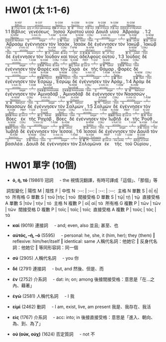# HW01 (太 1:1-6)
 
1:1 <RUBY><ruby><ruby>Βίβλος<rt>書 [The] book</rt></ruby><rt><a href='https://bible.fhl.net/new/s.php?N=0&k=00976&m='>βίβλος</a></rt></ruby><rt>N-NSF</rt></RUBY> <RUBY><ruby><ruby>γενέσεως<rt>出生 of [the] genealogy</rt></ruby><rt><a href='https://bible.fhl.net/new/s.php?N=0&k=01078&m='>γένεσις</a></rt></ruby><rt>N-GSF</rt></RUBY> <RUBY><ruby><ruby>Ἰησοῦ<rt>耶穌 of Jesus</rt></ruby><rt><a href='https://bible.fhl.net/new/s.php?N=0&k=02424&m='>Ἰησοῦς</a></rt></ruby><rt>N-GSM</rt></RUBY> <RUBY><ruby><ruby>Χριστοῦ<rt>基督 Christ</rt></ruby><rt><a href='https://bible.fhl.net/new/s.php?N=0&k=05547&m='>Χριστός</a></rt></ruby><rt>N-GSM</rt></RUBY> <RUBY><ruby><ruby>υἱοῦ<rt>子孫 son</rt></ruby><rt><a href='https://bible.fhl.net/new/s.php?N=0&k=05207&m='>υἱός</a></rt></ruby><rt>N-GSM</rt></RUBY> <RUBY><ruby><ruby>Δαυὶδ<rt>大衛 of David</rt></ruby><rt><a href='https://bible.fhl.net/new/s.php?N=0&k=01138&m='>Δαυίδ</a></rt></ruby><rt>N-GSM</rt></RUBY> <RUBY><ruby><ruby>υἱοῦ<rt>子孫 son</rt></ruby><rt><a href='https://bible.fhl.net/new/s.php?N=0&k=05207&m='>υἱός</a></rt></ruby><rt>N-GSM</rt></RUBY> <RUBY><ruby><ruby>Ἀβραάμ<rt>亞伯拉罕 of Abraham</rt></ruby><rt><a href='https://bible.fhl.net/new/s.php?N=0&k=00011&m='>Ἀβραάμ</a></rt></ruby><rt>N-GSM</rt></RUBY> <span class='punctuation'>.</span> 1:2 <RUBY><ruby><ruby>Ἀβραὰμ<rt>亞伯拉罕 Abraham</rt></ruby><rt><a href='https://bible.fhl.net/new/s.php?N=0&k=00011&m='>Ἀβραάμ</a></rt></ruby><rt>N-NSM</rt></RUBY> <RUBY><ruby><ruby><span class='verb'>ἐγέννησεν</span><rt>生 begat</rt></ruby><rt><a href='https://bible.fhl.net/new/s.php?N=0&k=01080&m='>γεννάω</a></rt></ruby><rt>V-AAI-3S</rt></RUBY> <RUBY><ruby><ruby>τὸν<rt>- -</rt></ruby><rt><a href='https://bible.fhl.net/new/s.php?N=0&k=03588&m='>ὀ</a></rt></ruby><rt>T-ASM</rt></RUBY> <RUBY><ruby><ruby>Ἰσαάκ<rt>以撒 Isaac</rt></ruby><rt><a href='https://bible.fhl.net/new/s.php?N=0&k=02464&m='>Ἰσαάκ</a></rt></ruby><rt>N-ASM</rt></RUBY> <span class='punctuation'>,</span> <RUBY><ruby><ruby>Ἰσαὰκ<rt>以撒 Isaac</rt></ruby><rt><a href='https://bible.fhl.net/new/s.php?N=0&k=02464&m='>Ἰσαάκ</a></rt></ruby><rt>N-NSM</rt></RUBY> <RUBY><ruby><ruby>δὲ<rt>- then</rt></ruby><rt><a href='https://bible.fhl.net/new/s.php?N=0&k=01161&m='>δέ</a></rt></ruby><rt>CONJ</rt></RUBY> <RUBY><ruby><ruby><span class='verb'>ἐγέννησεν</span><rt>生 begat</rt></ruby><rt><a href='https://bible.fhl.net/new/s.php?N=0&k=01080&m='>γεννάω</a></rt></ruby><rt>V-AAI-3S</rt></RUBY> <RUBY><ruby><ruby>τὸν<rt>- -</rt></ruby><rt><a href='https://bible.fhl.net/new/s.php?N=0&k=03588&m='>ὀ</a></rt></ruby><rt>T-ASM</rt></RUBY> <RUBY><ruby><ruby>Ἰακώβ<rt>雅各 Jacob</rt></ruby><rt><a href='https://bible.fhl.net/new/s.php?N=0&k=02384&m='>Ἰακώβ</a></rt></ruby><rt>N-ASM</rt></RUBY> <span class='punctuation'>,</span> <RUBY><ruby><ruby>Ἰακὼβ<rt>雅各 Jacob</rt></ruby><rt><a href='https://bible.fhl.net/new/s.php?N=0&k=02384&m='>Ἰακώβ</a></rt></ruby><rt>N-NSM</rt></RUBY> <RUBY><ruby><ruby>δὲ<rt>- then</rt></ruby><rt><a href='https://bible.fhl.net/new/s.php?N=0&k=01161&m='>δέ</a></rt></ruby><rt>CONJ</rt></RUBY> <RUBY><ruby><ruby><span class='verb'>ἐγέννησεν</span><rt>生 begat</rt></ruby><rt><a href='https://bible.fhl.net/new/s.php?N=0&k=01080&m='>γεννάω</a></rt></ruby><rt>V-AAI-3S</rt></RUBY> <RUBY><ruby><ruby>τὸν<rt>- -</rt></ruby><rt><a href='https://bible.fhl.net/new/s.php?N=0&k=03588&m='>ὀ</a></rt></ruby><rt>T-ASM</rt></RUBY> <RUBY><ruby><ruby>Ἰούδαν<rt>猶大 Judah</rt></ruby><rt><a href='https://bible.fhl.net/new/s.php?N=0&k=02455&m='>Ἰούδας</a></rt></ruby><rt>N-ASM</rt></RUBY> <RUBY><ruby><ruby>καὶ<rt>和 and</rt></ruby><rt><a href='https://bible.fhl.net/new/s.php?N=0&k=02532&m='>καί</a></rt></ruby><rt>CONJ</rt></RUBY> <RUBY><ruby><ruby>τοὺς<rt>- the</rt></ruby><rt><a href='https://bible.fhl.net/new/s.php?N=0&k=03588&m='>ὀ</a></rt></ruby><rt>T-APM</rt></RUBY> <RUBY><ruby><ruby>ἀδελφοὺς<rt>兄弟姊妹 brothers</rt></ruby><rt><a href='https://bible.fhl.net/new/s.php?N=0&k=00080&m='>ἀδελφός</a></rt></ruby><rt>N-APM</rt></RUBY> <RUBY><ruby><ruby>αὐτοῦ<rt>他 of him</rt></ruby><rt><a href='https://bible.fhl.net/new/s.php?N=0&k=00846&m='>αὐτός</a></rt></ruby><rt>P-GSM</rt></RUBY> <span class='punctuation'>,</span> 1:3 <RUBY><ruby><ruby>Ἰούδας<rt>猶大 Judah</rt></ruby><rt><a href='https://bible.fhl.net/new/s.php?N=0&k=02455&m='>Ἰούδας</a></rt></ruby><rt>N-NSM</rt></RUBY> <RUBY><ruby><ruby>δὲ<rt>- then</rt></ruby><rt><a href='https://bible.fhl.net/new/s.php?N=0&k=01161&m='>δέ</a></rt></ruby><rt>CONJ</rt></RUBY> <RUBY><ruby><ruby><span class='verb'>ἐγέννησεν</span><rt>生 begat</rt></ruby><rt><a href='https://bible.fhl.net/new/s.php?N=0&k=01080&m='>γεννάω</a></rt></ruby><rt>V-AAI-3S</rt></RUBY> <RUBY><ruby><ruby>τὸν<rt>- -</rt></ruby><rt><a href='https://bible.fhl.net/new/s.php?N=0&k=03588&m='>ὀ</a></rt></ruby><rt>T-ASM</rt></RUBY> <RUBY><ruby><ruby>Φαρὲς<rt>法勒斯 Perez</rt></ruby><rt><a href='https://bible.fhl.net/new/s.php?N=0&k=05329&m='>Φάρες</a></rt></ruby><rt>N-ASM</rt></RUBY> <RUBY><ruby><ruby>καὶ<rt>和 and</rt></ruby><rt><a href='https://bible.fhl.net/new/s.php?N=0&k=02532&m='>καί</a></rt></ruby><rt>CONJ</rt></RUBY> <RUBY><ruby><ruby>τὸν<rt>- -</rt></ruby><rt><a href='https://bible.fhl.net/new/s.php?N=0&k=03588&m='>ὀ</a></rt></ruby><rt>T-ASM</rt></RUBY> <RUBY><ruby><ruby>Ζαρὰ<rt>謝拉 Zerah</rt></ruby><rt><a href='https://bible.fhl.net/new/s.php?N=0&k=02196&m='>Ζαρά</a></rt></ruby><rt>N-ASM</rt></RUBY> <RUBY><ruby><ruby>ἐκ<rt>從 out of</rt></ruby><rt><a href='https://bible.fhl.net/new/s.php?N=0&k=01537&m='>ἐκ</a></rt></ruby><rt>PREP</rt></RUBY> <RUBY><ruby><ruby>τῆς<rt>- -</rt></ruby><rt><a href='https://bible.fhl.net/new/s.php?N=0&k=03588&m='>ὀ</a></rt></ruby><rt>T-GSF</rt></RUBY> <RUBY><ruby><ruby>Θάμαρ<rt>她瑪 Tamar</rt></ruby><rt><a href='https://bible.fhl.net/new/s.php?N=0&k=02283&m='>Θάμαρ</a></rt></ruby><rt>N-GSF</rt></RUBY> <span class='punctuation'>,</span> <RUBY><ruby><ruby>Φαρὲς<rt>法勒斯 Perez</rt></ruby><rt><a href='https://bible.fhl.net/new/s.php?N=0&k=05329&m='>Φάρες</a></rt></ruby><rt>N-NSM</rt></RUBY> <RUBY><ruby><ruby>δὲ<rt>- then</rt></ruby><rt><a href='https://bible.fhl.net/new/s.php?N=0&k=01161&m='>δέ</a></rt></ruby><rt>CONJ</rt></RUBY> <RUBY><ruby><ruby><span class='verb'>ἐγέννησεν</span><rt>生 begat</rt></ruby><rt><a href='https://bible.fhl.net/new/s.php?N=0&k=01080&m='>γεννάω</a></rt></ruby><rt>V-AAI-3S</rt></RUBY> <RUBY><ruby><ruby>τὸν<rt>- -</rt></ruby><rt><a href='https://bible.fhl.net/new/s.php?N=0&k=03588&m='>ὀ</a></rt></ruby><rt>T-ASM</rt></RUBY> <RUBY><ruby><ruby>Ἑσρώμ<rt>希斯崙 Hezron</rt></ruby><rt><a href='https://bible.fhl.net/new/s.php?N=0&k=02074&m='>Ἐσρώμ</a></rt></ruby><rt>N-ASM</rt></RUBY> <span class='punctuation'>,</span> <RUBY><ruby><ruby>Ἑσρὼμ<rt>希斯崙 Hezron</rt></ruby><rt><a href='https://bible.fhl.net/new/s.php?N=0&k=02074&m='>Ἐσρώμ</a></rt></ruby><rt>N-NSM</rt></RUBY> <RUBY><ruby><ruby>δὲ<rt>- then</rt></ruby><rt><a href='https://bible.fhl.net/new/s.php?N=0&k=01161&m='>δέ</a></rt></ruby><rt>CONJ</rt></RUBY> <RUBY><ruby><ruby><span class='verb'>ἐγέννησεν</span><rt>生 begat</rt></ruby><rt><a href='https://bible.fhl.net/new/s.php?N=0&k=01080&m='>γεννάω</a></rt></ruby><rt>V-AAI-3S</rt></RUBY> <RUBY><ruby><ruby>τὸν<rt>- -</rt></ruby><rt><a href='https://bible.fhl.net/new/s.php?N=0&k=03588&m='>ὀ</a></rt></ruby><rt>T-ASM</rt></RUBY> <RUBY><ruby><ruby>Ἀράμ<rt>亞蘭 Ram</rt></ruby><rt><a href='https://bible.fhl.net/new/s.php?N=0&k=00689&m='>Ἀράμ</a></rt></ruby><rt>N-ASM</rt></RUBY> <span class='punctuation'>,</span> 1:4 <RUBY><ruby><ruby>Ἀρὰμ<rt>亞蘭 Ram</rt></ruby><rt><a href='https://bible.fhl.net/new/s.php?N=0&k=00689&m='>Ἀράμ</a></rt></ruby><rt>N-NSM</rt></RUBY> <RUBY><ruby><ruby>δὲ<rt>- then</rt></ruby><rt><a href='https://bible.fhl.net/new/s.php?N=0&k=01161&m='>δέ</a></rt></ruby><rt>CONJ</rt></RUBY> <RUBY><ruby><ruby><span class='verb'>ἐγέννησεν</span><rt>生 begat</rt></ruby><rt><a href='https://bible.fhl.net/new/s.php?N=0&k=01080&m='>γεννάω</a></rt></ruby><rt>V-AAI-3S</rt></RUBY> <RUBY><ruby><ruby>τὸν<rt>- -</rt></ruby><rt><a href='https://bible.fhl.net/new/s.php?N=0&k=03588&m='>ὀ</a></rt></ruby><rt>T-ASM</rt></RUBY> <RUBY><ruby><ruby>Ἀμιναδάβ<rt>亞米拿達 Amminadab</rt></ruby><rt><a href='https://bible.fhl.net/new/s.php?N=0&k=00284&m='>Ἀμιναδάβ</a></rt></ruby><rt>N-ASM</rt></RUBY> <span class='punctuation'>,</span> <RUBY><ruby><ruby>Ἀμιναδὰβ<rt>亞米拿達 Amminadab</rt></ruby><rt><a href='https://bible.fhl.net/new/s.php?N=0&k=00284&m='>Ἀμιναδάβ</a></rt></ruby><rt>N-NSM</rt></RUBY> <RUBY><ruby><ruby>δὲ<rt>- then</rt></ruby><rt><a href='https://bible.fhl.net/new/s.php?N=0&k=01161&m='>δέ</a></rt></ruby><rt>CONJ</rt></RUBY> <RUBY><ruby><ruby><span class='verb'>ἐγέννησεν</span><rt>生 begat</rt></ruby><rt><a href='https://bible.fhl.net/new/s.php?N=0&k=01080&m='>γεννάω</a></rt></ruby><rt>V-AAI-3S</rt></RUBY> <RUBY><ruby><ruby>τὸν<rt>- -</rt></ruby><rt><a href='https://bible.fhl.net/new/s.php?N=0&k=03588&m='>ὀ</a></rt></ruby><rt>T-ASM</rt></RUBY> <RUBY><ruby><ruby>Ναασσών<rt>拿順 Nahshon</rt></ruby><rt><a href='https://bible.fhl.net/new/s.php?N=0&k=03476&m='>Ναασσών</a></rt></ruby><rt>N-ASM</rt></RUBY> <span class='punctuation'>,</span> <RUBY><ruby><ruby>Ναασσὼν<rt>拿順 Nahshon</rt></ruby><rt><a href='https://bible.fhl.net/new/s.php?N=0&k=03476&m='>Ναασσών</a></rt></ruby><rt>N-NSM</rt></RUBY> <RUBY><ruby><ruby>δὲ<rt>- then</rt></ruby><rt><a href='https://bible.fhl.net/new/s.php?N=0&k=01161&m='>δέ</a></rt></ruby><rt>CONJ</rt></RUBY> <RUBY><ruby><ruby><span class='verb'>ἐγέννησεν</span><rt>生 begat</rt></ruby><rt><a href='https://bible.fhl.net/new/s.php?N=0&k=01080&m='>γεννάω</a></rt></ruby><rt>V-AAI-3S</rt></RUBY> <RUBY><ruby><ruby>τὸν<rt>- -</rt></ruby><rt><a href='https://bible.fhl.net/new/s.php?N=0&k=03588&m='>ὀ</a></rt></ruby><rt>T-ASM</rt></RUBY> <RUBY><ruby><ruby>Σαλμών<rt>撒門 Salmon</rt></ruby><rt><a href='https://bible.fhl.net/new/s.php?N=0&k=04533&m='>Σαλμών</a></rt></ruby><rt>N-ASM</rt></RUBY> <span class='punctuation'>,</span> 1:5 <RUBY><ruby><ruby>Σαλμὼν<rt>撒門 Salmon</rt></ruby><rt><a href='https://bible.fhl.net/new/s.php?N=0&k=04533&m='>Σαλμών</a></rt></ruby><rt>N-NSM</rt></RUBY> <RUBY><ruby><ruby>δὲ<rt>- then</rt></ruby><rt><a href='https://bible.fhl.net/new/s.php?N=0&k=01161&m='>δέ</a></rt></ruby><rt>CONJ</rt></RUBY> <RUBY><ruby><ruby><span class='verb'>ἐγέννησεν</span><rt>生 begat</rt></ruby><rt><a href='https://bible.fhl.net/new/s.php?N=0&k=01080&m='>γεννάω</a></rt></ruby><rt>V-AAI-3S</rt></RUBY> <RUBY><ruby><ruby>τὸν<rt>- -</rt></ruby><rt><a href='https://bible.fhl.net/new/s.php?N=0&k=03588&m='>ὀ</a></rt></ruby><rt>T-ASM</rt></RUBY> <RUBY><ruby><ruby>Βόες<rt>波阿斯 Boaz</rt></ruby><rt><a href='https://bible.fhl.net/new/s.php?N=0&k=01003&m='>Βοόζ</a></rt></ruby><rt>N-ASM</rt></RUBY> <RUBY><ruby><ruby>ἐκ<rt>從 out of</rt></ruby><rt><a href='https://bible.fhl.net/new/s.php?N=0&k=01537&m='>ἐκ</a></rt></ruby><rt>PREP</rt></RUBY> <RUBY><ruby><ruby>τῆς<rt>- -</rt></ruby><rt><a href='https://bible.fhl.net/new/s.php?N=0&k=03588&m='>ὀ</a></rt></ruby><rt>T-GSF</rt></RUBY> <RUBY><ruby><ruby>Ῥαχάβ<rt>喇合 Rahab</rt></ruby><rt><a href='https://bible.fhl.net/new/s.php?N=0&k=04477&m='>Ῥαχάβ</a></rt></ruby><rt>N-GSF</rt></RUBY> <span class='punctuation'>,</span> <RUBY><ruby><ruby>Βόες<rt>波阿斯 Boaz</rt></ruby><rt><a href='https://bible.fhl.net/new/s.php?N=0&k=01003&m='>Βοόζ</a></rt></ruby><rt>N-NSM</rt></RUBY> <RUBY><ruby><ruby>δὲ<rt>- then</rt></ruby><rt><a href='https://bible.fhl.net/new/s.php?N=0&k=01161&m='>δέ</a></rt></ruby><rt>CONJ</rt></RUBY> <RUBY><ruby><ruby><span class='verb'>ἐγέννησεν</span><rt>生 begat</rt></ruby><rt><a href='https://bible.fhl.net/new/s.php?N=0&k=01080&m='>γεννάω</a></rt></ruby><rt>V-AAI-3S</rt></RUBY> <RUBY><ruby><ruby>τὸν<rt>- -</rt></ruby><rt><a href='https://bible.fhl.net/new/s.php?N=0&k=03588&m='>ὀ</a></rt></ruby><rt>T-ASM</rt></RUBY> <RUBY><ruby><ruby>Ἰωβὴδ<rt>俄備得 Obed</rt></ruby><rt><a href='https://bible.fhl.net/new/s.php?N=0&k=05601&m='>Ὠβήδ</a></rt></ruby><rt>N-ASM</rt></RUBY> <RUBY><ruby><ruby>ἐκ<rt>從 out of</rt></ruby><rt><a href='https://bible.fhl.net/new/s.php?N=0&k=01537&m='>ἐκ</a></rt></ruby><rt>PREP</rt></RUBY> <RUBY><ruby><ruby>τῆς<rt>- -</rt></ruby><rt><a href='https://bible.fhl.net/new/s.php?N=0&k=03588&m='>ὀ</a></rt></ruby><rt>T-GSF</rt></RUBY> <RUBY><ruby><ruby>Ῥούθ<rt>路得 Ruth</rt></ruby><rt><a href='https://bible.fhl.net/new/s.php?N=0&k=04503&m='>Ῥούθ</a></rt></ruby><rt>N-GSF</rt></RUBY> <span class='punctuation'>,</span> <RUBY><ruby><ruby>Ἰωβὴδ<rt>俄備得 Obed</rt></ruby><rt><a href='https://bible.fhl.net/new/s.php?N=0&k=05601&m='>Ὠβήδ</a></rt></ruby><rt>N-NSM</rt></RUBY> <RUBY><ruby><ruby>δὲ<rt>- then</rt></ruby><rt><a href='https://bible.fhl.net/new/s.php?N=0&k=01161&m='>δέ</a></rt></ruby><rt>CONJ</rt></RUBY> <RUBY><ruby><ruby><span class='verb'>ἐγέννησεν</span><rt>生 begat</rt></ruby><rt><a href='https://bible.fhl.net/new/s.php?N=0&k=01080&m='>γεννάω</a></rt></ruby><rt>V-AAI-3S</rt></RUBY> <RUBY><ruby><ruby>τὸν<rt>- -</rt></ruby><rt><a href='https://bible.fhl.net/new/s.php?N=0&k=03588&m='>ὀ</a></rt></ruby><rt>T-ASM</rt></RUBY> <RUBY><ruby><ruby>Ἰεσσαί<rt>耶西 Jesse</rt></ruby><rt><a href='https://bible.fhl.net/new/s.php?N=0&k=02421&m='>Ἰεσσαί</a></rt></ruby><rt>N-ASM</rt></RUBY> <span class='punctuation'>,</span> 1:6 <RUBY><ruby><ruby>Ἰεσσαὶ<rt>耶西 Jesse</rt></ruby><rt><a href='https://bible.fhl.net/new/s.php?N=0&k=02421&m='>Ἰεσσαί</a></rt></ruby><rt>N-NSM</rt></RUBY> <RUBY><ruby><ruby>δὲ<rt>- then</rt></ruby><rt><a href='https://bible.fhl.net/new/s.php?N=0&k=01161&m='>δέ</a></rt></ruby><rt>CONJ</rt></RUBY> <RUBY><ruby><ruby><span class='verb'>ἐγέννησεν</span><rt>生 begat</rt></ruby><rt><a href='https://bible.fhl.net/new/s.php?N=0&k=01080&m='>γεννάω</a></rt></ruby><rt>V-AAI-3S</rt></RUBY> <RUBY><ruby><ruby>τὸν<rt>- -</rt></ruby><rt><a href='https://bible.fhl.net/new/s.php?N=0&k=03588&m='>ὀ</a></rt></ruby><rt>T-ASM</rt></RUBY> <RUBY><ruby><ruby>Δαυὶδ<rt>大衛 David</rt></ruby><rt><a href='https://bible.fhl.net/new/s.php?N=0&k=01138&m='>Δαυίδ</a></rt></ruby><rt>N-ASM</rt></RUBY> <RUBY><ruby><ruby>τὸν<rt>- the</rt></ruby><rt><a href='https://bible.fhl.net/new/s.php?N=0&k=03588&m='>ὀ</a></rt></ruby><rt>T-ASM</rt></RUBY> <RUBY><ruby><ruby>βασιλέα<rt>王 king</rt></ruby><rt><a href='https://bible.fhl.net/new/s.php?N=0&k=00935&m='>βασιλεύς</a></rt></ruby><rt>N-ASM</rt></RUBY> <span class='punctuation'>.</span> <RUBY><ruby><ruby>Δαυὶδ<rt>大衛 David</rt></ruby><rt><a href='https://bible.fhl.net/new/s.php?N=0&k=01138&m='>Δαυίδ</a></rt></ruby><rt>N-NSM</rt></RUBY> <RUBY><ruby><ruby>δὲ<rt>- then</rt></ruby><rt><a href='https://bible.fhl.net/new/s.php?N=0&k=01161&m='>δέ</a></rt></ruby><rt>CONJ</rt></RUBY> <RUBY><ruby><ruby><span class='verb'>ἐγέννησεν</span><rt>生 begat</rt></ruby><rt><a href='https://bible.fhl.net/new/s.php?N=0&k=01080&m='>γεννάω</a></rt></ruby><rt>V-AAI-3S</rt></RUBY> <RUBY><ruby><ruby>τὸν<rt>- -</rt></ruby><rt><a href='https://bible.fhl.net/new/s.php?N=0&k=03588&m='>ὀ</a></rt></ruby><rt>T-ASM</rt></RUBY> <RUBY><ruby><ruby>Σολομῶνα<rt>所羅門 Solomon</rt></ruby><rt><a href='https://bible.fhl.net/new/s.php?N=0&k=04672&m='>Σολομών, Σαλωμών</a></rt></ruby><rt>N-ASM</rt></RUBY> <RUBY><ruby><ruby>ἐκ<rt>從 out of</rt></ruby><rt><a href='https://bible.fhl.net/new/s.php?N=0&k=01537&m='>ἐκ</a></rt></ruby><rt>PREP</rt></RUBY> <RUBY><ruby><ruby>τῆς<rt>- the [wife]</rt></ruby><rt><a href='https://bible.fhl.net/new/s.php?N=0&k=03588&m='>ὀ</a></rt></ruby><rt>T-GSF</rt></RUBY> <RUBY><ruby><ruby>τοῦ<rt>- -</rt></ruby><rt><a href='https://bible.fhl.net/new/s.php?N=0&k=03588&m='>ὀ</a></rt></ruby><rt>T-GSM</rt></RUBY> <RUBY><ruby><ruby>Οὐρίου<rt>烏利亞 of Uriah</rt></ruby><rt><a href='https://bible.fhl.net/new/s.php?N=0&k=03774&m='>Οὐρίας</a></rt></ruby><rt>N-GSM</rt></RUBY> <span class='punctuation'>,</span>


<div style='page-break-before: always;'></div>

# HW01 單字 (10個)

- **ὁ, ἡ, τό** (19861) 冠詞
    - the 視情況翻譯，有時可譯成「這個」、「那個」等    

 詞型變化 | 陽性 M | 陰性 F | 中性 N
 :--: | :--: | :--: | :--:
 主格 N 單數 S | ὁ| ἡ| τό
 所有格 G 單數 S | τοῦ |τῆς | τοῦ
 間接受格 D 單數 S | τῷ| τῇ | τῷ
 直接受格 A 單數 S |τόν | τήν | τό
 主格 N 複數 P | οἱ| αἱ| τά
 所有格 G 複數 P | τῶν | τῶν | τῶν
 間接受格 D 複數 P | τοῖς | ταῖς | τοῖς
 直接受格 A 複數 P | τοῦς | τάς | τά
 
- **καί** (9019) 連接詞
    - and; even, also 並且; 甚至、也
 
- **αὐτός, –ή, –ό** (5595)
    - personal: he, she, it (him, her); they (them) ‖ reflexive: him/her/itself ‖ identical: same 人稱代名詞：他她它 ‖ 反身代名詞：他她它 ‖ 等同形容詞：同一個
 
- **σύ** (2905) 人稱代名詞
    - you 你
 
- **δέ** (2791) 連接詞
    - but, and 然後、但是、而
 
- **ἐν** (2752) 介系詞
    - dat: in; on; among 後接間接受格：意思是「在...之內、藉著」
 
- **ἐγώ** (2581) 人稱代名詞
    - I 我
 
- **εἰμί** (2462) 動詞
    - I am, exist, live, am present 我是、我存在、我活
 
- **εἰς** (1767) 介系詞
    - acc: into; in 後接直接受格：意思是「進入、朝向、為、到、為了」
 
- **οὐ (οὐκ, οὐχ)** (1624) 否定質詞
    - not 不